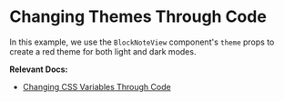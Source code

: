 # Changing Themes Through Code

In this example, we use the `BlockNoteView` component's `theme` props to create a red theme for both light and dark modes.

**Relevant Docs:**

- [Changing CSS Variables Through Code](/docs/styling-theming/themes#changing-css-variables-through-code)
